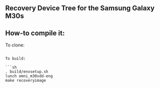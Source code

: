 ## Recovery Device Tree for the Samsung Galaxy M30s

## How-to compile it:
To clone:
```git clone https://github.com/thirdsty/android_device_samsung_m30sdd.git m30sdd/

To build:

```sh
. build/envsetup.sh
lunch omni_m30sdd-eng
make recoveryimage
